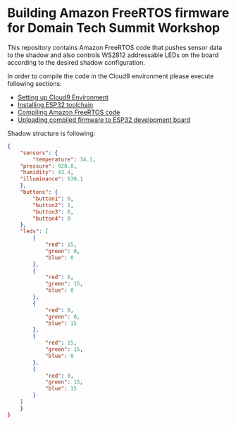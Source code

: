 # Building Amazon FreeRTOS firmware for Domain Tech Summit Workshop

This repository contains Amazon FreeRTOS code that pushes sensor data to the shadow and also controls WS2812 addressable LEDs on the board according to the desired shadow configuration. 



In order to compile the code in the Cloud9 environment please execute following sections:

- [Setting up Cloud9 Environment](./Cloud9.md)
- [Installing ESP32 toolchain](./ToolchainSetup.md)
- [Compiling Amazon FreeRTOS code](./CompilingWorkshopFW.md)
- [Uploading compiled firmware to ESP32 development board](./FlashingFW.md)


Shadow structure is following:

```json
{
    "sensors": {
        "temperature": 34.1,
	"pressure": 928.0,
	"humidity": 43.4,
	"illuminance": 530.1        
	},
    "buttons": {
    	"button1": 0,
    	"button2": 1,
    	"button3": 0,
    	"button4": 0
    },
    "leds": [
    	{
    		"red": 15,
    		"green": 0,
    		"blue": 0
    	},
    	{
    		"red": 0,
    		"green": 15,
    		"blue": 0
    	},
    	{
    		"red": 0,
    		"green": 0,
    		"blue": 15
    	},
    	{
    		"red": 15,
    		"green": 15,
    		"blue": 0
    	},
    	{
    		"red": 0,
    		"green": 15,
    		"blue": 15
    	}
    ]
	}
}
```
